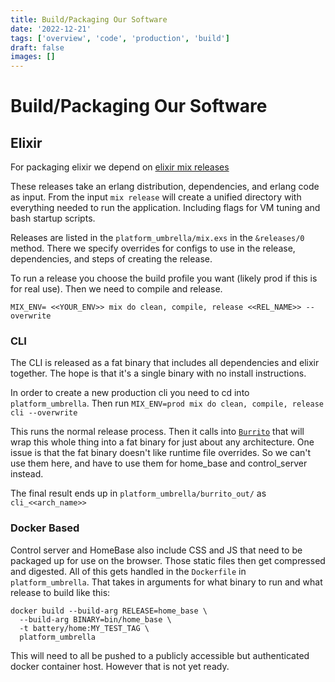 ```yaml
---
title: Build/Packaging Our Software
date: '2022-12-21'
tags: ['overview', 'code', 'production', 'build']
draft: false
images: []
---
```


# Build/Packaging Our Software

## Elixir

For packaging elixir we depend on
[elixir mix releases](https://hexdocs.pm/mix/1.14/Mix.Tasks.Release.html)

These releases take an erlang distribution, dependencies, and erlang code as
input. From the input `mix release` will create a unified directory with
everything needed to run the application. Including flags for VM tuning and bash
startup scripts.

Releases are listed in the `platform_umbrella/mix.exs` in the `&releases/0`
method. There we specify overrides for configs to use in the release,
dependencies, and steps of creating the release.

To run a release you choose the build profile you want (likely prod if this is
for real use). Then we need to compile and release.

`MIX_ENV= <<YOUR_ENV>> mix do clean, compile, release <<REL_NAME>> --overwrite`

### CLI

The CLI is released as a fat binary that includes all dependencies and elixir
together. The hope is that it's a single binary with no install instructions.

In order to create a new production cli you need to cd into `platform_umbrella`.
Then run `MIX_ENV=prod mix do clean, compile, release cli --overwrite`

This runs the normal release process. Then it calls into
[`Burrito`](https://github.com/burrito-elixir/burrito) that will wrap this whole
thing into a fat binary for just about any architecture. One issue is that the
fat binary doesn't like runtime file overrides. So we can't use them here, and
have to use them for home_base and control_server instead.

The final result ends up in `platform_umbrella/burrito_out/` as
`cli_<<arch_name>>`

### Docker Based

Control server and HomeBase also include CSS and JS that need to be packaged up
for use on the browser. Those static files then get compressed and digested. All
of this gets handled in the `Dockerfile` in `platform_umbrella`. That takes in
arguments for what binary to run and what release to build like this:

```
docker build --build-arg RELEASE=home_base \
  --build-arg BINARY=bin/home_base \
  -t battery/home:MY_TEST_TAG \
  platform_umbrella
```

This will need to all be pushed to a publicly accessible but authenticated
docker container host. However that is not yet ready.
